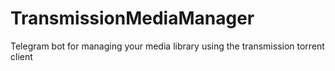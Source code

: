 # TransmissionMediaManager
Telegram bot for managing your media library using the transmission torrent client

